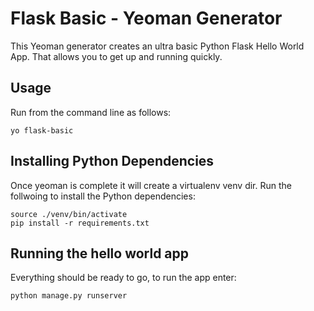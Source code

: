 Flask Basic - Yeoman Generator
==========

This Yeoman generator creates an ultra basic Python Flask Hello World App.  That allows you to get up and running quickly.

## Usage

Run from the command line as follows:

    yo flask-basic
    
## Installing Python Dependencies

Once yeoman is complete it will create a virtualenv venv dir.  Run the follwoing to install the Python dependencies:

    source ./venv/bin/activate
    pip install -r requirements.txt
    
## Running the hello world app

Everything should be ready to go, to run the app enter:

    python manage.py runserver
    

